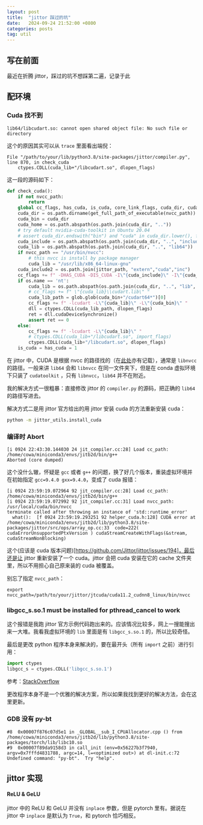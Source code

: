 ```yaml
---
layout: post
title:  "jittor 踩过的坑"
date:   2024-09-24 21:52:00 +0800
categories: posts
tag: util
---
```


## 写在前面

最近在折腾 jittor，踩过的坑不想踩第二遍，记录于此


## 配环境

### Cuda 找不到

```
lib64/libcudart.so: cannot open shared object file: No such file or directory
```

这个的原因其实可以从 `trace` 里面看出端倪：

```
File "/path/to/your/lib/python3.8/site-packages/jittor/compiler.py", line 870, in check_cuda
    ctypes.CDLL(cuda_lib+"/libcudart.so", dlopen_flags)
```

这一段的源码如下：

```python
def check_cuda():
    if not nvcc_path:
        return
    global cc_flags, has_cuda, is_cuda, core_link_flags, cuda_dir, cuda_lib, cuda_include, cuda_home, cuda_bin
    cuda_dir = os.path.dirname(get_full_path_of_executable(nvcc_path))
    cuda_bin = cuda_dir
    cuda_home = os.path.abspath(os.path.join(cuda_dir, ".."))
    # try default nvidia-cuda-toolkit in Ubuntu 20.04
    # assert cuda_dir.endswith("bin") and "cuda" in cuda_dir.lower(), f"Wrong cuda_dir: {cuda_dir}"
    cuda_include = os.path.abspath(os.path.join(cuda_dir, "..", "include"))
    cuda_lib = os.path.abspath(os.path.join(cuda_dir, "..", "lib64"))
    if nvcc_path == "/usr/bin/nvcc":
        # this nvcc is install by package manager
        cuda_lib = "/usr/lib/x86_64-linux-gnu"
    cuda_include2 = os.path.join(jittor_path, "extern","cuda","inc")
    cc_flags += f" -DHAS_CUDA -DIS_CUDA -I\"{cuda_include}\" -I\"{cuda_include2}\" "
    if os.name == 'nt':
        cuda_lib = os.path.abspath(os.path.join(cuda_dir, "..", "lib", "x64"))
        # cc_flags += f" \"{cuda_lib}\\cudart.lib\" "
        cuda_lib_path = glob.glob(cuda_bin+"/cudart64*")[0]
        cc_flags += f" -lcudart -L\"{cuda_lib}\" -L\"{cuda_bin}\" "
        dll = ctypes.CDLL(cuda_lib_path, dlopen_flags)
        ret = dll.cudaDeviceSynchronize()
        assert ret == 0
    else:
        cc_flags += f" -lcudart -L\"{cuda_lib}\" "
        # ctypes.CDLL(cuda_lib+"/libcudart.so", import_flags)
        ctypes.CDLL(cuda_lib+"/libcudart.so", dlopen_flags)
    is_cuda = has_cuda = 1
```

在 jittor 中，CUDA 是根据 nvcc 的路径找的（在[此处](https://cg.cs.tsinghua.edu.cn/jittor/download/)亦有记载），通常是 `libnvcc` 的路径。一般来讲 `lib64` 会和 `libnvcc` 在同一文件夹下，但是在 conda 虚拟环境下只装了 `cudatoolkit` ，只有 `libnvcc`，`lib64` 并不在附近。

我的解决方式一很粗暴：直接修改 jittor 的 `compiler.py` 的源码，把正确的 `lib64` 的路径写进去。

解决方式二是用 jittor 官方给出的用 jittor 安装 cuda 的方法重新安装 cuda：

```bash
python -m jittor_utils.install_cuda
```

### 编译时 Abort

```
[i 0924 22:43:30.144030 24 jit_compiler.cc:28] Load cc_path: /home/cowa/miniconda3/envs/jitb2d/bin/g++
Aborted (core dumped)
```

这个没什么辙，怀疑是  `gcc` 或者 `g++` 的问题，换了好几个版本，重装虚拟环境并在初始指定 `gcc=9.4.0 gxx=9.4.0`，变成了 cuda 报错：

```
[i 0924 23:59:19.072964 92 jit_compiler.cc:28] Load cc_path: /home/cowa/miniconda3/envs/jitb2d/bin/g++
[i 0924 23:59:19.072992 92 jit_compiler.cc:31] Load nvcc_path: /usr/local/cuda/bin/nvcc
terminate called after throwing an instance of 'std::runtime_error'
  what():  [f 0924 23:59:19.293251 92 helper_cuda.h:128] CUDA error at /home/cowa/miniconda3/envs/jitb2d/lib/python3.8/site-packages/jittor/src/ops/array_op.cc:33  code=222( cudaErrorUnsupportedPtxVersion ) cudaStreamCreateWithFlags(&stream, cudaStreamNonBlocking)
```

这个(应该是 cuda 版本问题)[https://github.com/Jittor/jittor/issues/194]，最后还是让 jittor 重新安装了一个 cuda。jittor 会把 cuda 安装在它的 cache 文件夹里，所以不用担心自己原来装的 cuda 被覆盖。

别忘了指定 `nvcc_path`：

```
export nvcc_path=/path/to/your/jittor/jtcuda/cuda11.2_cudnn8_linux/bin/nvcc
```

### libgcc_s.so.1 must be installed for pthread_cancel to work

这个报错是我跑 jittor 官方示例代码跑出来的。应该情况比较多，网上一搜能搜出来一大堆。我看我虚拟环境的 `lib` 里面是有 `libgcc_s.so.1` 的，所以比较奇怪。

最后是更改 python 程序本身来解决的，要在最开头（所有 `import` 之前）进行引用：

```python
import ctypes
libgcc_s = ctypes.CDLL('libgcc_s.so.1')
```

参考：[StackOverflow](https://stackoverflow.com/questions/64797838/libgcc-s-so-1-must-be-installed-for-pthread-cancel-to-work)

更改程序本身不是一个优雅的解决方案，所以如果我找到更好的解决方法，会在这里更新。

### GDB 没有 py-bt

```
#8  0x00007f876c07d5e1 in _GLOBAL__sub_I_CPUAllocator.cpp () from /home/cowa/miniconda3/envs/jitb2d/lib/python3.8/site-packages/torch/lib/libc10.so
#9  0x00007f89da9158d3 in call_init (env=0x56227b3f7940, argv=0x7fffd4831788, argc=14, l=<optimized out>) at dl-init.c:72
Undefined command: "py-bt".  Try "help".
```

## jittor 实现

#### ReLU & GeLU

jittor 中的 ReLU 和 GeLU 并没有 `inplace` 参数，但是 pytorch 里有。据说在 jittor 中 `inplace` 是默认为 `True`，和 pytorch 恰巧相反。
